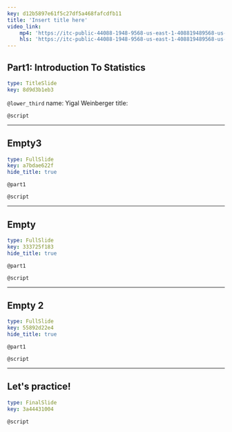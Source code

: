 ```yaml
---
key: d12b5897e61f5c27df5a468fafcdfb11
title: 'Insert title here'
video_link:
    mp4: 'https://itc-public-44088-1948-9568-us-east-1-408819489568-us-east-1.s3.amazonaws.com/input/part1introduction.mp4'
    hls: 'https://itc-public-44088-1948-9568-us-east-1-408819489568-us-east-1.s3.amazonaws.com/output/hls/Part11h264/Custom-Ott_Hls_Ts_Avc_Aac_16x9_1280x720_30fps_5000kbps.m3u8'
---
```


##       Part1: Introduction To Statistics

```yaml
type: TitleSlide
key: 8d9d3b1eb3
```

`@lower_third`
name: Yigal Weinberger
title: 

`@script`


---

## Empty3


```yaml
type: FullSlide
key: a7bdae622f
hide_title: true
```

`@part1`


`@script`


---

## Empty

```yaml
type: FullSlide
key: 333725f183
hide_title: true
```

`@part1`


`@script`


---

## Empty 2

```yaml
type: FullSlide
key: 55892d22e4
hide_title: true
```

`@part1`


`@script`


---

## Let's practice!

```yaml
type: FinalSlide
key: 3a44431004
```

`@script`
